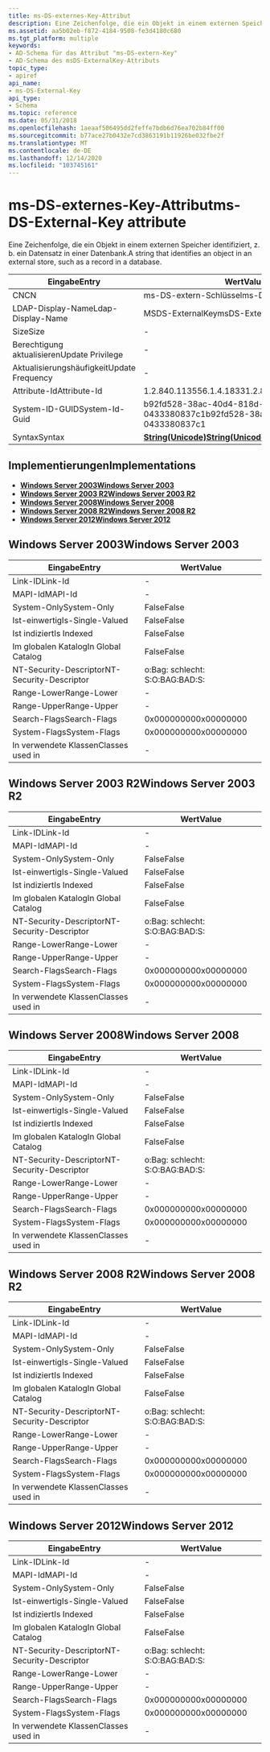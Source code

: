 ```yaml
---
title: ms-DS-externes-Key-Attribut
description: Eine Zeichenfolge, die ein Objekt in einem externen Speicher identifiziert, z. b. ein Datensatz in einer Datenbank.
ms.assetid: aa5b02eb-f872-4184-9508-fe3d4180c680
ms.tgt_platform: multiple
keywords:
- AD-Schema für das Attribut "ms-DS-extern-Key"
- AD-Schema des msDS-ExternalKey-Attributs
topic_type:
- apiref
api_name:
- ms-DS-External-Key
api_type:
- Schema
ms.topic: reference
ms.date: 05/31/2018
ms.openlocfilehash: 1aeaaf506495dd2feffe7bdb6d76ea702b84ff00
ms.sourcegitcommit: b77ace27b0432e7cd3863191b11926be032fbe2f
ms.translationtype: MT
ms.contentlocale: de-DE
ms.lasthandoff: 12/14/2020
ms.locfileid: "103745161"
---
```

# <a name="ms-ds-external-key-attribute"></a><span data-ttu-id="05e6e-105">ms-DS-externes-Key-Attribut</span><span class="sxs-lookup"><span data-stu-id="05e6e-105">ms-DS-External-Key attribute</span></span>

<span data-ttu-id="05e6e-106">Eine Zeichenfolge, die ein Objekt in einem externen Speicher identifiziert, z. b. ein Datensatz in einer Datenbank.</span><span class="sxs-lookup"><span data-stu-id="05e6e-106">A string that identifies an object in an external store, such as a record in a database.</span></span>



| <span data-ttu-id="05e6e-107">Eingabe</span><span class="sxs-lookup"><span data-stu-id="05e6e-107">Entry</span></span> | <span data-ttu-id="05e6e-108">Wert</span><span class="sxs-lookup"><span data-stu-id="05e6e-108">Value</span></span> |
|-------------------|---------------------------------------------|
| <span data-ttu-id="05e6e-109">CN</span><span class="sxs-lookup"><span data-stu-id="05e6e-109">CN</span></span>                | <span data-ttu-id="05e6e-110">ms-DS-extern-Schlüssel</span><span class="sxs-lookup"><span data-stu-id="05e6e-110">ms-DS-External-Key</span></span>                          |
| <span data-ttu-id="05e6e-111">LDAP-Display-Name</span><span class="sxs-lookup"><span data-stu-id="05e6e-111">Ldap-Display-Name</span></span> | <span data-ttu-id="05e6e-112">MSDS-ExternalKey</span><span class="sxs-lookup"><span data-stu-id="05e6e-112">msDS-ExternalKey</span></span>                            |
| <span data-ttu-id="05e6e-113">Size</span><span class="sxs-lookup"><span data-stu-id="05e6e-113">Size</span></span>              | \-                                          |
| <span data-ttu-id="05e6e-114">Berechtigung aktualisieren</span><span class="sxs-lookup"><span data-stu-id="05e6e-114">Update Privilege</span></span>  | \-                                          |
| <span data-ttu-id="05e6e-115">Aktualisierungshäufigkeit</span><span class="sxs-lookup"><span data-stu-id="05e6e-115">Update Frequency</span></span>  | \-                                          |
| <span data-ttu-id="05e6e-116">Attribute-Id</span><span class="sxs-lookup"><span data-stu-id="05e6e-116">Attribute-Id</span></span>      | <span data-ttu-id="05e6e-117">1.2.840.113556.1.4.1833</span><span class="sxs-lookup"><span data-stu-id="05e6e-117">1.2.840.113556.1.4.1833</span></span>                     |
| <span data-ttu-id="05e6e-118">System-ID-GUID</span><span class="sxs-lookup"><span data-stu-id="05e6e-118">System-Id-Guid</span></span>    | <span data-ttu-id="05e6e-119">b92fd528-38ac-40d4-818d-0433380837c1</span><span class="sxs-lookup"><span data-stu-id="05e6e-119">b92fd528-38ac-40d4-818d-0433380837c1</span></span>        |
| <span data-ttu-id="05e6e-120">Syntax</span><span class="sxs-lookup"><span data-stu-id="05e6e-120">Syntax</span></span>            | [<span data-ttu-id="05e6e-121">**String(Unicode)**</span><span class="sxs-lookup"><span data-stu-id="05e6e-121">**String(Unicode)**</span></span>](s-string-unicode.md) |



## <a name="implementations"></a><span data-ttu-id="05e6e-122">Implementierungen</span><span class="sxs-lookup"><span data-stu-id="05e6e-122">Implementations</span></span>

-   [<span data-ttu-id="05e6e-123">**Windows Server 2003**</span><span class="sxs-lookup"><span data-stu-id="05e6e-123">**Windows Server 2003**</span></span>](#windows-server-2003)
-   [<span data-ttu-id="05e6e-124">**Windows Server 2003 R2**</span><span class="sxs-lookup"><span data-stu-id="05e6e-124">**Windows Server 2003 R2**</span></span>](#windows-server-2003-r2)
-   [<span data-ttu-id="05e6e-125">**Windows Server 2008**</span><span class="sxs-lookup"><span data-stu-id="05e6e-125">**Windows Server 2008**</span></span>](#windows-server-2008)
-   [<span data-ttu-id="05e6e-126">**Windows Server 2008 R2**</span><span class="sxs-lookup"><span data-stu-id="05e6e-126">**Windows Server 2008 R2**</span></span>](#windows-server-2008-r2)
-   [<span data-ttu-id="05e6e-127">**Windows Server 2012**</span><span class="sxs-lookup"><span data-stu-id="05e6e-127">**Windows Server 2012**</span></span>](#windows-server-2012)

## <a name="windows-server-2003"></a><span data-ttu-id="05e6e-128">Windows Server 2003</span><span class="sxs-lookup"><span data-stu-id="05e6e-128">Windows Server 2003</span></span>



| <span data-ttu-id="05e6e-129">Eingabe</span><span class="sxs-lookup"><span data-stu-id="05e6e-129">Entry</span></span> | <span data-ttu-id="05e6e-130">Wert</span><span class="sxs-lookup"><span data-stu-id="05e6e-130">Value</span></span> |
|------------------------|--------------|
| <span data-ttu-id="05e6e-131">Link-ID</span><span class="sxs-lookup"><span data-stu-id="05e6e-131">Link-Id</span></span>                | \-           |
| <span data-ttu-id="05e6e-132">MAPI-Id</span><span class="sxs-lookup"><span data-stu-id="05e6e-132">MAPI-Id</span></span>                | \-           |
| <span data-ttu-id="05e6e-133">System-Only</span><span class="sxs-lookup"><span data-stu-id="05e6e-133">System-Only</span></span>            | <span data-ttu-id="05e6e-134">False</span><span class="sxs-lookup"><span data-stu-id="05e6e-134">False</span></span>        |
| <span data-ttu-id="05e6e-135">Ist-einwertig</span><span class="sxs-lookup"><span data-stu-id="05e6e-135">Is-Single-Valued</span></span>       | <span data-ttu-id="05e6e-136">False</span><span class="sxs-lookup"><span data-stu-id="05e6e-136">False</span></span>        |
| <span data-ttu-id="05e6e-137">Ist indiziert</span><span class="sxs-lookup"><span data-stu-id="05e6e-137">Is Indexed</span></span>             | <span data-ttu-id="05e6e-138">False</span><span class="sxs-lookup"><span data-stu-id="05e6e-138">False</span></span>        |
| <span data-ttu-id="05e6e-139">Im globalen Katalog</span><span class="sxs-lookup"><span data-stu-id="05e6e-139">In Global Catalog</span></span>      | <span data-ttu-id="05e6e-140">False</span><span class="sxs-lookup"><span data-stu-id="05e6e-140">False</span></span>        |
| <span data-ttu-id="05e6e-141">NT-Security-Descriptor</span><span class="sxs-lookup"><span data-stu-id="05e6e-141">NT-Security-Descriptor</span></span> | <span data-ttu-id="05e6e-142">o:Bag: schlecht: S:</span><span class="sxs-lookup"><span data-stu-id="05e6e-142">O:BAG:BAD:S:</span></span> |
| <span data-ttu-id="05e6e-143">Range-Lower</span><span class="sxs-lookup"><span data-stu-id="05e6e-143">Range-Lower</span></span>            | \-           |
| <span data-ttu-id="05e6e-144">Range-Upper</span><span class="sxs-lookup"><span data-stu-id="05e6e-144">Range-Upper</span></span>            | \-           |
| <span data-ttu-id="05e6e-145">Search-Flags</span><span class="sxs-lookup"><span data-stu-id="05e6e-145">Search-Flags</span></span>           | <span data-ttu-id="05e6e-146">0x00000000</span><span class="sxs-lookup"><span data-stu-id="05e6e-146">0x00000000</span></span>   |
| <span data-ttu-id="05e6e-147">System-Flags</span><span class="sxs-lookup"><span data-stu-id="05e6e-147">System-Flags</span></span>           | <span data-ttu-id="05e6e-148">0x00000000</span><span class="sxs-lookup"><span data-stu-id="05e6e-148">0x00000000</span></span>   |
| <span data-ttu-id="05e6e-149">In verwendete Klassen</span><span class="sxs-lookup"><span data-stu-id="05e6e-149">Classes used in</span></span>        | \-           |



## <a name="windows-server-2003-r2"></a><span data-ttu-id="05e6e-150">Windows Server 2003 R2</span><span class="sxs-lookup"><span data-stu-id="05e6e-150">Windows Server 2003 R2</span></span>



| <span data-ttu-id="05e6e-151">Eingabe</span><span class="sxs-lookup"><span data-stu-id="05e6e-151">Entry</span></span> | <span data-ttu-id="05e6e-152">Wert</span><span class="sxs-lookup"><span data-stu-id="05e6e-152">Value</span></span> |
|------------------------|--------------|
| <span data-ttu-id="05e6e-153">Link-ID</span><span class="sxs-lookup"><span data-stu-id="05e6e-153">Link-Id</span></span>                | \-           |
| <span data-ttu-id="05e6e-154">MAPI-Id</span><span class="sxs-lookup"><span data-stu-id="05e6e-154">MAPI-Id</span></span>                | \-           |
| <span data-ttu-id="05e6e-155">System-Only</span><span class="sxs-lookup"><span data-stu-id="05e6e-155">System-Only</span></span>            | <span data-ttu-id="05e6e-156">False</span><span class="sxs-lookup"><span data-stu-id="05e6e-156">False</span></span>        |
| <span data-ttu-id="05e6e-157">Ist-einwertig</span><span class="sxs-lookup"><span data-stu-id="05e6e-157">Is-Single-Valued</span></span>       | <span data-ttu-id="05e6e-158">False</span><span class="sxs-lookup"><span data-stu-id="05e6e-158">False</span></span>        |
| <span data-ttu-id="05e6e-159">Ist indiziert</span><span class="sxs-lookup"><span data-stu-id="05e6e-159">Is Indexed</span></span>             | <span data-ttu-id="05e6e-160">False</span><span class="sxs-lookup"><span data-stu-id="05e6e-160">False</span></span>        |
| <span data-ttu-id="05e6e-161">Im globalen Katalog</span><span class="sxs-lookup"><span data-stu-id="05e6e-161">In Global Catalog</span></span>      | <span data-ttu-id="05e6e-162">False</span><span class="sxs-lookup"><span data-stu-id="05e6e-162">False</span></span>        |
| <span data-ttu-id="05e6e-163">NT-Security-Descriptor</span><span class="sxs-lookup"><span data-stu-id="05e6e-163">NT-Security-Descriptor</span></span> | <span data-ttu-id="05e6e-164">o:Bag: schlecht: S:</span><span class="sxs-lookup"><span data-stu-id="05e6e-164">O:BAG:BAD:S:</span></span> |
| <span data-ttu-id="05e6e-165">Range-Lower</span><span class="sxs-lookup"><span data-stu-id="05e6e-165">Range-Lower</span></span>            | \-           |
| <span data-ttu-id="05e6e-166">Range-Upper</span><span class="sxs-lookup"><span data-stu-id="05e6e-166">Range-Upper</span></span>            | \-           |
| <span data-ttu-id="05e6e-167">Search-Flags</span><span class="sxs-lookup"><span data-stu-id="05e6e-167">Search-Flags</span></span>           | <span data-ttu-id="05e6e-168">0x00000000</span><span class="sxs-lookup"><span data-stu-id="05e6e-168">0x00000000</span></span>   |
| <span data-ttu-id="05e6e-169">System-Flags</span><span class="sxs-lookup"><span data-stu-id="05e6e-169">System-Flags</span></span>           | <span data-ttu-id="05e6e-170">0x00000000</span><span class="sxs-lookup"><span data-stu-id="05e6e-170">0x00000000</span></span>   |
| <span data-ttu-id="05e6e-171">In verwendete Klassen</span><span class="sxs-lookup"><span data-stu-id="05e6e-171">Classes used in</span></span>        | \-           |



## <a name="windows-server-2008"></a><span data-ttu-id="05e6e-172">Windows Server 2008</span><span class="sxs-lookup"><span data-stu-id="05e6e-172">Windows Server 2008</span></span>



| <span data-ttu-id="05e6e-173">Eingabe</span><span class="sxs-lookup"><span data-stu-id="05e6e-173">Entry</span></span> | <span data-ttu-id="05e6e-174">Wert</span><span class="sxs-lookup"><span data-stu-id="05e6e-174">Value</span></span> |
|------------------------|--------------|
| <span data-ttu-id="05e6e-175">Link-ID</span><span class="sxs-lookup"><span data-stu-id="05e6e-175">Link-Id</span></span>                | \-           |
| <span data-ttu-id="05e6e-176">MAPI-Id</span><span class="sxs-lookup"><span data-stu-id="05e6e-176">MAPI-Id</span></span>                | \-           |
| <span data-ttu-id="05e6e-177">System-Only</span><span class="sxs-lookup"><span data-stu-id="05e6e-177">System-Only</span></span>            | <span data-ttu-id="05e6e-178">False</span><span class="sxs-lookup"><span data-stu-id="05e6e-178">False</span></span>        |
| <span data-ttu-id="05e6e-179">Ist-einwertig</span><span class="sxs-lookup"><span data-stu-id="05e6e-179">Is-Single-Valued</span></span>       | <span data-ttu-id="05e6e-180">False</span><span class="sxs-lookup"><span data-stu-id="05e6e-180">False</span></span>        |
| <span data-ttu-id="05e6e-181">Ist indiziert</span><span class="sxs-lookup"><span data-stu-id="05e6e-181">Is Indexed</span></span>             | <span data-ttu-id="05e6e-182">False</span><span class="sxs-lookup"><span data-stu-id="05e6e-182">False</span></span>        |
| <span data-ttu-id="05e6e-183">Im globalen Katalog</span><span class="sxs-lookup"><span data-stu-id="05e6e-183">In Global Catalog</span></span>      | <span data-ttu-id="05e6e-184">False</span><span class="sxs-lookup"><span data-stu-id="05e6e-184">False</span></span>        |
| <span data-ttu-id="05e6e-185">NT-Security-Descriptor</span><span class="sxs-lookup"><span data-stu-id="05e6e-185">NT-Security-Descriptor</span></span> | <span data-ttu-id="05e6e-186">o:Bag: schlecht: S:</span><span class="sxs-lookup"><span data-stu-id="05e6e-186">O:BAG:BAD:S:</span></span> |
| <span data-ttu-id="05e6e-187">Range-Lower</span><span class="sxs-lookup"><span data-stu-id="05e6e-187">Range-Lower</span></span>            | \-           |
| <span data-ttu-id="05e6e-188">Range-Upper</span><span class="sxs-lookup"><span data-stu-id="05e6e-188">Range-Upper</span></span>            | \-           |
| <span data-ttu-id="05e6e-189">Search-Flags</span><span class="sxs-lookup"><span data-stu-id="05e6e-189">Search-Flags</span></span>           | <span data-ttu-id="05e6e-190">0x00000000</span><span class="sxs-lookup"><span data-stu-id="05e6e-190">0x00000000</span></span>   |
| <span data-ttu-id="05e6e-191">System-Flags</span><span class="sxs-lookup"><span data-stu-id="05e6e-191">System-Flags</span></span>           | <span data-ttu-id="05e6e-192">0x00000000</span><span class="sxs-lookup"><span data-stu-id="05e6e-192">0x00000000</span></span>   |
| <span data-ttu-id="05e6e-193">In verwendete Klassen</span><span class="sxs-lookup"><span data-stu-id="05e6e-193">Classes used in</span></span>        | \-           |



## <a name="windows-server-2008-r2"></a><span data-ttu-id="05e6e-194">Windows Server 2008 R2</span><span class="sxs-lookup"><span data-stu-id="05e6e-194">Windows Server 2008 R2</span></span>



| <span data-ttu-id="05e6e-195">Eingabe</span><span class="sxs-lookup"><span data-stu-id="05e6e-195">Entry</span></span> | <span data-ttu-id="05e6e-196">Wert</span><span class="sxs-lookup"><span data-stu-id="05e6e-196">Value</span></span> |
|------------------------|--------------|
| <span data-ttu-id="05e6e-197">Link-ID</span><span class="sxs-lookup"><span data-stu-id="05e6e-197">Link-Id</span></span>                | \-           |
| <span data-ttu-id="05e6e-198">MAPI-Id</span><span class="sxs-lookup"><span data-stu-id="05e6e-198">MAPI-Id</span></span>                | \-           |
| <span data-ttu-id="05e6e-199">System-Only</span><span class="sxs-lookup"><span data-stu-id="05e6e-199">System-Only</span></span>            | <span data-ttu-id="05e6e-200">False</span><span class="sxs-lookup"><span data-stu-id="05e6e-200">False</span></span>        |
| <span data-ttu-id="05e6e-201">Ist-einwertig</span><span class="sxs-lookup"><span data-stu-id="05e6e-201">Is-Single-Valued</span></span>       | <span data-ttu-id="05e6e-202">False</span><span class="sxs-lookup"><span data-stu-id="05e6e-202">False</span></span>        |
| <span data-ttu-id="05e6e-203">Ist indiziert</span><span class="sxs-lookup"><span data-stu-id="05e6e-203">Is Indexed</span></span>             | <span data-ttu-id="05e6e-204">False</span><span class="sxs-lookup"><span data-stu-id="05e6e-204">False</span></span>        |
| <span data-ttu-id="05e6e-205">Im globalen Katalog</span><span class="sxs-lookup"><span data-stu-id="05e6e-205">In Global Catalog</span></span>      | <span data-ttu-id="05e6e-206">False</span><span class="sxs-lookup"><span data-stu-id="05e6e-206">False</span></span>        |
| <span data-ttu-id="05e6e-207">NT-Security-Descriptor</span><span class="sxs-lookup"><span data-stu-id="05e6e-207">NT-Security-Descriptor</span></span> | <span data-ttu-id="05e6e-208">o:Bag: schlecht: S:</span><span class="sxs-lookup"><span data-stu-id="05e6e-208">O:BAG:BAD:S:</span></span> |
| <span data-ttu-id="05e6e-209">Range-Lower</span><span class="sxs-lookup"><span data-stu-id="05e6e-209">Range-Lower</span></span>            | \-           |
| <span data-ttu-id="05e6e-210">Range-Upper</span><span class="sxs-lookup"><span data-stu-id="05e6e-210">Range-Upper</span></span>            | \-           |
| <span data-ttu-id="05e6e-211">Search-Flags</span><span class="sxs-lookup"><span data-stu-id="05e6e-211">Search-Flags</span></span>           | <span data-ttu-id="05e6e-212">0x00000000</span><span class="sxs-lookup"><span data-stu-id="05e6e-212">0x00000000</span></span>   |
| <span data-ttu-id="05e6e-213">System-Flags</span><span class="sxs-lookup"><span data-stu-id="05e6e-213">System-Flags</span></span>           | <span data-ttu-id="05e6e-214">0x00000000</span><span class="sxs-lookup"><span data-stu-id="05e6e-214">0x00000000</span></span>   |
| <span data-ttu-id="05e6e-215">In verwendete Klassen</span><span class="sxs-lookup"><span data-stu-id="05e6e-215">Classes used in</span></span>        | \-           |



## <a name="windows-server-2012"></a><span data-ttu-id="05e6e-216">Windows Server 2012</span><span class="sxs-lookup"><span data-stu-id="05e6e-216">Windows Server 2012</span></span>



| <span data-ttu-id="05e6e-217">Eingabe</span><span class="sxs-lookup"><span data-stu-id="05e6e-217">Entry</span></span> | <span data-ttu-id="05e6e-218">Wert</span><span class="sxs-lookup"><span data-stu-id="05e6e-218">Value</span></span> |
|------------------------|--------------|
| <span data-ttu-id="05e6e-219">Link-ID</span><span class="sxs-lookup"><span data-stu-id="05e6e-219">Link-Id</span></span>                | \-           |
| <span data-ttu-id="05e6e-220">MAPI-Id</span><span class="sxs-lookup"><span data-stu-id="05e6e-220">MAPI-Id</span></span>                | \-           |
| <span data-ttu-id="05e6e-221">System-Only</span><span class="sxs-lookup"><span data-stu-id="05e6e-221">System-Only</span></span>            | <span data-ttu-id="05e6e-222">False</span><span class="sxs-lookup"><span data-stu-id="05e6e-222">False</span></span>        |
| <span data-ttu-id="05e6e-223">Ist-einwertig</span><span class="sxs-lookup"><span data-stu-id="05e6e-223">Is-Single-Valued</span></span>       | <span data-ttu-id="05e6e-224">False</span><span class="sxs-lookup"><span data-stu-id="05e6e-224">False</span></span>        |
| <span data-ttu-id="05e6e-225">Ist indiziert</span><span class="sxs-lookup"><span data-stu-id="05e6e-225">Is Indexed</span></span>             | <span data-ttu-id="05e6e-226">False</span><span class="sxs-lookup"><span data-stu-id="05e6e-226">False</span></span>        |
| <span data-ttu-id="05e6e-227">Im globalen Katalog</span><span class="sxs-lookup"><span data-stu-id="05e6e-227">In Global Catalog</span></span>      | <span data-ttu-id="05e6e-228">False</span><span class="sxs-lookup"><span data-stu-id="05e6e-228">False</span></span>        |
| <span data-ttu-id="05e6e-229">NT-Security-Descriptor</span><span class="sxs-lookup"><span data-stu-id="05e6e-229">NT-Security-Descriptor</span></span> | <span data-ttu-id="05e6e-230">o:Bag: schlecht: S:</span><span class="sxs-lookup"><span data-stu-id="05e6e-230">O:BAG:BAD:S:</span></span> |
| <span data-ttu-id="05e6e-231">Range-Lower</span><span class="sxs-lookup"><span data-stu-id="05e6e-231">Range-Lower</span></span>            | \-           |
| <span data-ttu-id="05e6e-232">Range-Upper</span><span class="sxs-lookup"><span data-stu-id="05e6e-232">Range-Upper</span></span>            | \-           |
| <span data-ttu-id="05e6e-233">Search-Flags</span><span class="sxs-lookup"><span data-stu-id="05e6e-233">Search-Flags</span></span>           | <span data-ttu-id="05e6e-234">0x00000000</span><span class="sxs-lookup"><span data-stu-id="05e6e-234">0x00000000</span></span>   |
| <span data-ttu-id="05e6e-235">System-Flags</span><span class="sxs-lookup"><span data-stu-id="05e6e-235">System-Flags</span></span>           | <span data-ttu-id="05e6e-236">0x00000000</span><span class="sxs-lookup"><span data-stu-id="05e6e-236">0x00000000</span></span>   |
| <span data-ttu-id="05e6e-237">In verwendete Klassen</span><span class="sxs-lookup"><span data-stu-id="05e6e-237">Classes used in</span></span>        | \-           |



 

 




